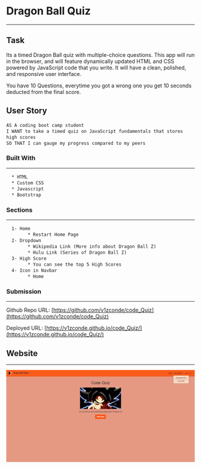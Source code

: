 # Dragon Ball Quiz
---
## Task

Its a timed Dragon Ball quiz with multiple-choice questions. This app will run in the browser, and will feature dynamically updated HTML and CSS powered by JavaScript code that you write. It will have a clean, polished, and responsive user interface. 

You have 10 Questions, everytime you got a wrong one you get 10 seconds deducted from the final score.

## User Story

```
AS A coding boot camp student
I WANT to take a timed quiz on JavaScript fundamentals that stores high scores
SO THAT I can gauge my progress compared to my peers
```
### Built With
----
```
  * HTML
  * Custom CSS
  * Javascript
  * Bootstrap
```    
### Sections
----
```
  1- Home 
        * Restart Home Page
  2- Dropdown
        * Wikipedia Link (More info about Dragon Ball Z)
        * Hulu Link (Series of Dragon Ball Z)
  3- High Score 
        * You can see the top 5 High Scores
  4- Icon in Navbar
        * Home
```    

### Submission
---

Github Repo URL: 
[https://github.com/v1zconde/code_Quiz](https://github.com/v1zconde/code_Quiz)

Deployed URL: [https://v1zconde.github.io/code_Quiz/](https://v1zconde.github.io/code_Quiz/)

## Website
---
![Index Page](./assets/img/index_full_page.png)